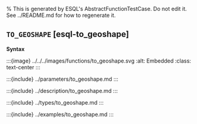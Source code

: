 % This is generated by ESQL's AbstractFunctionTestCase. Do not edit it. See ../README.md for how to regenerate it.

## `TO_GEOSHAPE` [esql-to_geoshape]

**Syntax**

:::{image} ../../../images/functions/to_geoshape.svg
:alt: Embedded
:class: text-center
:::


:::{include} ../parameters/to_geoshape.md
:::

:::{include} ../description/to_geoshape.md
:::

:::{include} ../types/to_geoshape.md
:::

:::{include} ../examples/to_geoshape.md
:::
